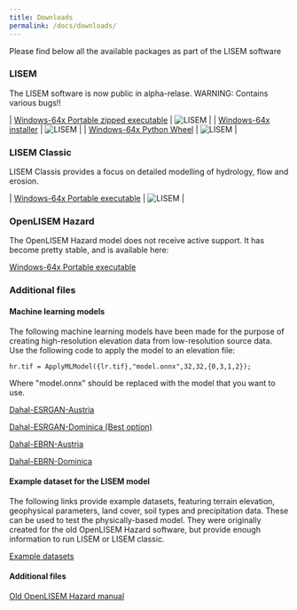 ```yaml
---
title: Downloads
permalink: /docs/downloads/
---
```


Please find below all the available packages as part of the LISEM software 

### LISEM
The LISEM software is now public in alpha-relase. WARNING: Contains various bugs!! 

| [Windows-64x Portable zipped executable](https://sourceforge.net/projects/lisem/files/LISEM/Portable/lisem.zip/download) | ![LISEM](/LISEM/assets/img/logonav.png) |
| [Windows-64x installer](https://sourceforge.net/projects/lisem/files/LISEM/Installer/LISEM-0.1.0-win64.exe/download) | ![LISEM](/LISEM/assets/img/logonav.png) |
| [Windows-64x Python Wheel](https://sourceforge.net/projects/lisem/files/LISEM/Python%20Wheel/lisem-0.1.0-py3-none-any.whl/download) | ![LISEM](/LISEM/assets/img/logonav.png) |

### LISEM Classic
LISEM Classis provides a focus on detailed modelling of hydrology, flow and erosion.

| [Windows-64x Portable executable](https://sourceforge.net/projects/lisem/files/openLISEM6.62beta.zip/download) | ![LISEM](/LISEM/assets/img/openLisem.png) |

### OpenLISEM Hazard
The OpenLISEM Hazard model does not receive active support. It has become pretty stable, and is available here:

[Windows-64x Portable executable](https://sourceforge.net/projects/lisem/files/OpenLISEM%20Hazard%20%28public%20beta%29/)


### Additional files

#### Machine learning models
The following machine learning models have been made for the purpose of creating high-resolution elevation data from low-resolution source data.
Use the following code to apply the model to an elevation file:
```
hr.tif = ApplyMLModel({lr.tif},"model.onnx",32,32,{0,3,1,2});
```
Where "model.onnx" should be replaced with the model that you want to use.

[Dahal-ESRGAN-Austria](https://sourceforge.net/projects/lisem/files/LISEM/Neural%20Networks/esrgan_at_dahal_model.onnx/download)

[Dahal-ESRGAN-Dominica (Best option)](https://sourceforge.net/projects/lisem/files/LISEM/Neural%20Networks/esrgan_dm_dahal_model.onnx/download)

[Dahal-EBRN-Austria](https://sourceforge.net/projects/lisem/files/LISEM/Neural%20Networks/ebrn_at_dahal_model.onnx/download)

[Dahal-EBRN-Dominica](https://sourceforge.net/projects/lisem/files/LISEM/Neural%20Networks/ebrn_dm_dahal_model.onnx/download)


#### Example dataset for the LISEM model

The following links provide example datasets, featuring terrain elevation, geophysical parameters, land cover, soil types and precipitation data.
These can be used to test the physically-based model. They were originally created for the old OpenLISEM Hazard software,
but provide enough information to run LISEM or LISEM classic.

[Example datasets](https://sourceforge.net/projects/lisem/files/Example%20Datasets/)

#### Additional files

[Old OpenLISEM Hazard manual](https://sourceforge.net/projects/lisem/files/Documentation%20and%20Manual/documentation15.pdf/download)

